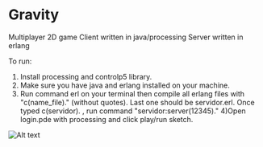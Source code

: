 # Gravity

 Multiplayer 2D game 
 Client written in java/processing 
 Server written in erlang

To run: 
1) Install processing and controlp5 library.
2) Make sure you have java and erlang installed on your machine.
3) Run command erl on your terminal then compile all erlang files with "c(name_file)." (without quotes). Last one should be servidor.erl. Once typed c(servidor). , run command "servidor:server(12345)."
4)Open login.pde with processing and click play/run sketch.



![Alt text](https://i.gyazo.com/456df555664f78464bc44fe073b10a75.png "Game screenshot")

